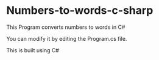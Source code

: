# Numbers-to-words-c-sharp
This Program converts numbers to words in C#

You can modify it by editing the Program.cs file.

This is built using C#
